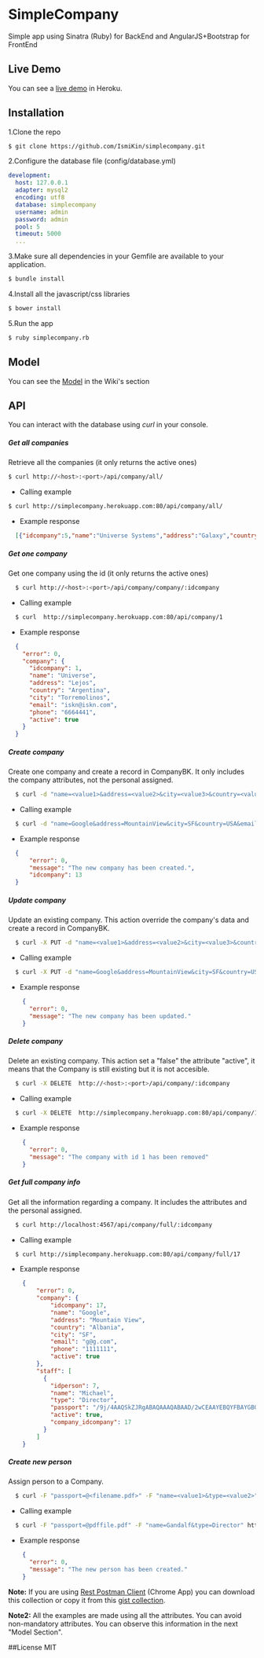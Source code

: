 # SimpleCompany
Simple app using Sinatra (Ruby) for BackEnd and AngularJS+Bootstrap for FrontEnd

## Live Demo

You can see a [live demo] in Heroku.

## Installation

1.Clone the repo

```bash
$ git clone https://github.com/IsmiKin/simplecompany.git
```

2.Configure the database file (config/database.yml)

```yml
development:
  host: 127.0.0.1
  adapter: mysql2
  encoding: utf8
  database: simplecompany
  username: admin
  password: admin
  pool: 5
  timeout: 5000
  ...
```

3.Make sure all dependencies in your Gemfile are available to your application.

```bash
$ bundle install
```

4.Install all the javascript/css libraries

```bash
$ bower install
```

5.Run the app

```bash
$ ruby simplecompany.rb
```

## Model

You can see the [Model] in the Wiki's section

## API

You can interact with the database using *curl* in your console.

##### Get all companies
Retrieve all the companies (it only returns the active ones)

```bash
$ curl http://<host>:<port>/api/company/all/
```
  * Calling example
  ```bash
  $ curl http://simplecompany.herokuapp.com:80/api/company/all/
  ```
  
  * Example response
  ```json
    [{"idcompany":5,"name":"Universe Systems","address":"Galaxy","country":"Argentina","city":"Mercury","email":"aa@aa.com","phone":"6944","active":true},{"idcompany":7,"name":"Pluton","address":"Kaisiopea","country":"Antigua & Barbuda","city":"Miami","email":"aa@aa.com","phone":"6944","active":true},{"idcompany":8,"name":"Nombrecito","address":"Angel","country":"Antigua & Barbuda","city":"ddd","email":"lala@lala.com","phone":"6944","active":true}]
  ```

  
##### Get one company 
Get one company using the id (it only returns the active ones)

```bash
  $ curl http://<host>:<port>/api/company/company/:idcompany
```
  * Calling example
  
  ```bash
    $ curl  http://simplecompany.herokuapp.com:80/api/company/1
  ```
  
  * Example response
  
  ```json
    {
      "error": 0,
      "company": {
        "idcompany": 1,
        "name": "Universe",
        "address": "Lejos",
        "country": "Argentina",
        "city": "Torremolinos",
        "email": "iskn@iskn.com",
        "phone": "6664441",
        "active": true
      }
    }
  ```


##### Create company 
Create one company and create a record in CompanyBK. It only includes the company attributes, not the personal assigned.

```bash
  $ curl -d "name=<value1>&address=<value2>&city=<value3>&country=<value4>&email=<value5>&phone=<value6>" http://<host>:<port>/api/company/
```

  * Calling example
  
  ```bash
    $ curl -d "name=Google&address=MountainView&city=SF&country=USA&email=g%40g.com&phone=111111" http://simplecompany.herokuapp.com:80/api/company/
  ```
  
  * Example response
  
  ```json
    {
        "error": 0,
        "message": "The new company has been created.",
        "idcompany": 13
    }
  ```
  

##### Update company 
Update an existing company. This action override the company's data and create a record in CompanyBK.

```bash
  $ curl -X PUT -d "name=<value1>&address=<value2>&city=<value3>&country=<value3>&email=<g%40g.com>&phone=<111111>&idcompany=<1>" http://<host>:<port>/api/company/
```

  * Calling example
  
  ```bash
    $ curl -X PUT -d "name=Google&address=MountainView&city=SF&country=USA&email=g%40g.com&phone=111111&idcompany=1" http://simplecompany.herokuapp.com:80/api/company/
  ```
  
  * Example response
  
  ```json
      {
        "error": 0,
        "message": "The new company has been updated."
      }
  ```

##### Delete company 
Delete an existing company. This action set a "false" the attribute "active", it means that the Company is still existing but it is not accesible.

```bash
  $ curl -X DELETE  http://<host>:<port>/api/company/:idcompany
```

  * Calling example
  
  ```bash
    $ curl -X DELETE  http://simplecompany.herokuapp.com:80/api/company/1
  ```
  
  * Example response
  
  ```json
      {
        "error": 0,
        "message": "The company with id 1 has been removed"
      }
  ```

##### Get full company info
Get all the information regarding a company. It includes the attributes and the personal assigned.


```bash
  $ curl http://localhost:4567/api/company/full/:idcompany
```

  * Calling example
  
  ```bash
    $ curl http://simplecompany.herokuapp.com:80/api/company/full/17
  ```
  
  * Example response
  
  ```json
      {
          "error": 0,
          "company": {
              "idcompany": 17,
              "name": "Google",
              "address": "Mountain View",
              "country": "Albania",
              "city": "SF",
              "email": "g@g.com",
              "phone": "1111111",
              "active": true
          },
          "staff": [
            {
              "idperson": 7,
              "name": "Michael",
              "type": "Director",
              "passport": "/9j/4AAQSkZJRgABAQAAAQABAAD/2wCEAAYEBQYFBAYGBQYHBwYIChAKCgkJChQODwwQFxQYGBcUFhYaHSUfGhsjHBYWICwgIyYnKSopGR8tMC0oMCUoKSgBBwcHCggKEwoKEyg... (binary data truncated)",
              "active": true,
              "company_idcompany": 17
            }
          ]
      }
  ```
  
  
##### Create new person
Assign person to a Company.


```bash
  $ curl -F "passport=@<filename.pdf>" -F "name=<value1>&type=<value2>" http://<host>:<port>/api/person/
```

  * Calling example
  
  ```bash
    $ curl -F "passport=@pdffile.pdf" -F "name=Gandalf&type=Director" http://simplecompany.herokuapp.com:80/api/person/
  ```
  
  * Example response
  
  ```json
      {
        "error": 0,
        "message": "The new person has been created."
      }
  ```

**Note:** If you are using [Rest Postman Client] (Chrome App) you can download this collection or copy it from this [gist collection].

**Note2:** All the examples are made using all the attributes. You can avoid non-mandatory attributes. You can observe this information in the next "Model Section".

##License
MIT

[gist collection]:https://gist.github.com/IsmiKin/20eb40d95c58f7f9f8f2
[Rest Postman Client]:http://www.getpostman.com/
[live demo]:http://simplecompany.herokuapp.com/
[Model]:https://github.com/IsmiKin/simplecompany/wiki/Model
